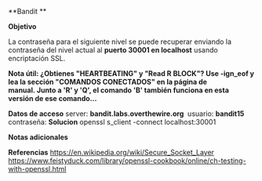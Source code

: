 **Bandit **

**Objetivo**

La contraseña para el siguiente nivel se puede recuperar enviando la contraseña del nivel actual al **puerto 30001 en localhost** usando encriptación SSL.

**Nota útil: ¿Obtienes "HEARTBEATING" y "Read R BLOCK"? Use -ign_eof y lea la sección "COMANDOS CONECTADOS" en la página de manual. Junto a 'R' y 'Q', el comando 'B' también funciona en esta versión de ese comando...**

**Datos de acceso**
server: **bandit.labs.overthewire.org** 
usuario: **bandit15**
contraseña: 
**Solucion**
openssl s_client -connect localhost:30001


**Notas adicionales** 

**Referencias** 
https://en.wikipedia.org/wiki/Secure_Socket_Layer
https://www.feistyduck.com/library/openssl-cookbook/online/ch-testing-with-openssl.html
